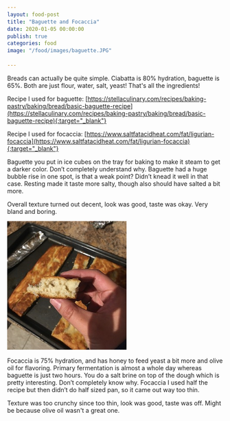 ```yaml
---
layout: food-post
title: "Baguette and Focaccia"
date: 2020-01-05 00:00:00
publish: true
categories: food
image: "/food/images/baguette.JPG"

---
```


Breads can actually be quite simple. Ciabatta is 80% hydration, baguette is 65%. Both are just flour, water, salt, yeast! That's all the ingredients!

Recipe I used for baguette: [https://stellaculinary.com/recipes/baking-pastry/baking/bread/basic-baguette-recipe](https://stellaculinary.com/recipes/baking-pastry/baking/bread/basic-baguette-recipe){:target="_blank"}

Recipe I used for focaccia: [https://www.saltfatacidheat.com/fat/ligurian-focaccia](https://www.saltfatacidheat.com/fat/ligurian-focaccia){:target="_blank"}

Baguette you put in ice cubes on the tray for baking to make it steam to get a darker color. Don’t completely understand why. Baguette had a huge bubble rise in one spot, is that a weak point? Didn’t knead it well in that case. Resting made it taste more salty, though also should have salted a bit more.

Overall texture turned out decent, look was good, taste was okay. Very bland and boring.

<img class="hero" src="/food/images/foccaccia.JPG" />

Focaccia is 75% hydration, and has honey to feed yeast a bit more and olive oil for flavoring. Primary fermentation is almost a whole day whereas baguette is just two hours. You do a salt brine on top of the dough which is pretty interesting. Don’t completely know why. Focaccia I used half the recipe but then didn’t do half sized pan, so it came out way too thin.

Texture was too crunchy since too thin, look was good, taste was off. Might be because olive oil wasn't a great one.
